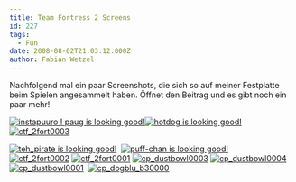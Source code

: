 ```yaml
---
title: Team Fortress 2 Screens
id: 227
tags:
  - Fun
date: 2008-08-02T21:03:12.000Z
author: Fabian Wetzel
---
```


Nachfolgend mal ein paar Screenshots, die sich so auf meiner Festplatte beim Spielen angesammelt haben. &#214;ffnet den Beitrag und es gibt noch ein paar mehr!

[![instapuuro ! paug is looking good!](https://az275061.vo.msecnd.net/blogmedia/2008/08/instapuuro-paug-is-looking-good-thumb1.jpg)](https://az275061.vo.msecnd.net/blogmedia/2008/08/instapuuro-paug-is-looking-good1.jpg)[![hotdog is looking good!](https://az275061.vo.msecnd.net/blogmedia/2008/08/hotdog-is-looking-good-thumb1.jpg)](https://az275061.vo.msecnd.net/blogmedia/2008/08/hotdog-is-looking-good1.jpg)[![ctf_2fort0003](https://az275061.vo.msecnd.net/blogmedia/2008/08/ctf-2fort0003-thumb1.jpg)](https://az275061.vo.msecnd.net/blogmedia/2008/08/ctf-2fort00031.jpg)
 <!--more-->  

[![teh_pirate is looking good!](https://az275061.vo.msecnd.net/blogmedia/2008/08/teh-pirate-is-looking-good-thumb1.jpg)](https://az275061.vo.msecnd.net/blogmedia/2008/08/teh-pirate-is-looking-good1.jpg)&#160; [![puff-chan is looking good!](https://az275061.vo.msecnd.net/blogmedia/2008/08/puff-chan-is-looking-good-thumb1.jpg)](https://az275061.vo.msecnd.net/blogmedia/2008/08/puff-chan-is-looking-good1.jpg)&#160;&#160;&#160; [![ctf_2fort0002](https://az275061.vo.msecnd.net/blogmedia/2008/08/ctf-2fort0002-thumb1.jpg)](https://az275061.vo.msecnd.net/blogmedia/2008/08/ctf-2fort00021.jpg) [![ctf_2fort0001](https://az275061.vo.msecnd.net/blogmedia/2008/08/ctf-2fort0001-thumb1.jpg)](https://az275061.vo.msecnd.net/blogmedia/2008/08/ctf-2fort00011.jpg) [![cp_dustbowl0003](https://az275061.vo.msecnd.net/blogmedia/2008/08/cp-dustbowl0003-thumb1.jpg)](https://az275061.vo.msecnd.net/blogmedia/2008/08/cp-dustbowl00031.jpg) [![cp_dustbowl0004](https://az275061.vo.msecnd.net/blogmedia/2008/08/cp-dustbowl0004-thumb1.jpg)](https://az275061.vo.msecnd.net/blogmedia/2008/08/cp-dustbowl00041.jpg) [![cp_dustbowl0001](https://az275061.vo.msecnd.net/blogmedia/2008/08/cp-dustbowl0001-thumb1.jpg)](https://az275061.vo.msecnd.net/blogmedia/2008/08/cp-dustbowl00011.jpg)&#160; [![cp_dogblu_b30000](https://az275061.vo.msecnd.net/blogmedia/2008/08/cp-dogblu-b30000-thumb1.jpg)](https://az275061.vo.msecnd.net/blogmedia/2008/08/cp-dogblu-b300001.jpg)

